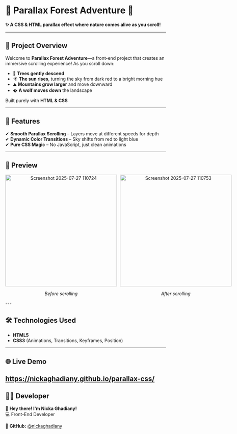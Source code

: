 # 🌲 **Parallax Forest Adventure** 🌅  

**✨ A CSS & HTML parallax effect where nature comes alive as you scroll!**  

---

## 🚀 **Project Overview**  
Welcome to **Parallax Forest Adventure**—a front-end project that creates an immersive scrolling experience! As you scroll down:  
- 🌲 **Trees gently descend**  
- ☀️ **The sun rises**, turning the sky from dark red to a bright morning hue  
- ⛰️ **Mountains grow larger** and move downward  
- � **A wolf moves down** the landscape  

Built purely with **HTML & CSS**

---

## 🎨 **Features**  
✔ **Smooth Parallax Scrolling** – Layers move at different speeds for depth  
✔ **Dynamic Color Transitions** – Sky shifts from red to light blue  
✔ **Pure CSS Magic** – No JavaScript, just clean animations  

---

## 🌟 **Preview**  
<div style="display: flex; gap: 10px; text-align: center;">
  <div>
    <img width="350" alt="Screenshot 2025-07-27 110724" src="https://github.com/user-attachments/assets/97438520-fc47-4790-ac48-3ecb5d98cc15" />
    <p><em>Before scrolling</em></p>
  </div>
  <div>
    <img width="350" alt="Screenshot 2025-07-27 110753" src="https://github.com/user-attachments/assets/a90749c7-3796-4d9b-823a-099eefc6959b" />
    <p><em>After scrolling</em></p>
  </div>
</div>
---

## 🛠️ **Technologies Used**  
- **HTML5**  
- **CSS3** (Animations, Transitions, Keyframes, Position)  

---



## 🌐 **Live Demo**  
https://nickaghadiany.github.io/parallax-css/
---

## 👨‍💻 **Developer**  
👋 **Hey there! I'm Nicka Ghadiany!**  
💻 Front-End Developer

🔗 **GitHub:** [@nickaghadiany](https://github.com/nickaghadiany)  
